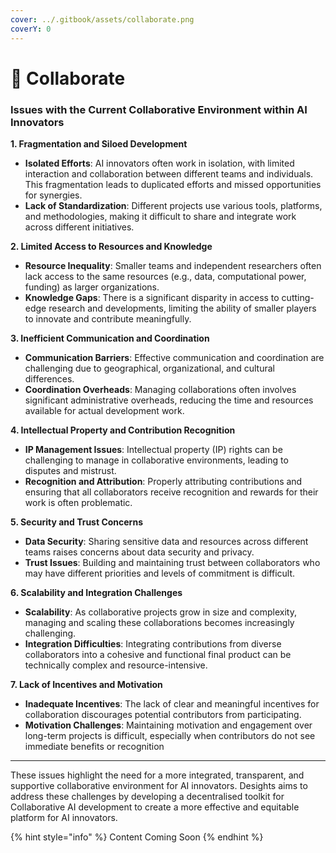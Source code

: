 ```yaml
---
cover: ../.gitbook/assets/collaborate.png
coverY: 0
---
```


# 🤝 Collaborate

### Issues with the Current Collaborative Environment within AI Innovators

**1. Fragmentation and Siloed Development**

* **Isolated Efforts**: AI innovators often work in isolation, with limited interaction and collaboration between different teams and individuals. This fragmentation leads to duplicated efforts and missed opportunities for synergies.
* **Lack of Standardization**: Different projects use various tools, platforms, and methodologies, making it difficult to share and integrate work across different initiatives.

**2. Limited Access to Resources and Knowledge**

* **Resource Inequality**: Smaller teams and independent researchers often lack access to the same resources (e.g., data, computational power, funding) as larger organizations.
* **Knowledge Gaps**: There is a significant disparity in access to cutting-edge research and developments, limiting the ability of smaller players to innovate and contribute meaningfully.

**3. Inefficient Communication and Coordination**

* **Communication Barriers**: Effective communication and coordination are challenging due to geographical, organizational, and cultural differences.
* **Coordination Overheads**: Managing collaborations often involves significant administrative overheads, reducing the time and resources available for actual development work.

**4. Intellectual Property and Contribution Recognition**

* **IP Management Issues**: Intellectual property (IP) rights can be challenging to manage in collaborative environments, leading to disputes and mistrust.
* **Recognition and Attribution**: Properly attributing contributions and ensuring that all collaborators receive recognition and rewards for their work is often problematic.

**5. Security and Trust Concerns**

* **Data Security**: Sharing sensitive data and resources across different teams raises concerns about data security and privacy.
* **Trust Issues**: Building and maintaining trust between collaborators who may have different priorities and levels of commitment is difficult.

**6. Scalability and Integration Challenges**

* **Scalability**: As collaborative projects grow in size and complexity, managing and scaling these collaborations becomes increasingly challenging.
* **Integration Difficulties**: Integrating contributions from diverse collaborators into a cohesive and functional final product can be technically complex and resource-intensive.

**7. Lack of Incentives and Motivation**

* **Inadequate Incentives**: The lack of clear and meaningful incentives for collaboration discourages potential contributors from participating.
* **Motivation Challenges**: Maintaining motivation and engagement over long-term projects is difficult, especially when contributors do not see immediate benefits or recognition

***

These issues highlight the need for a more integrated, transparent, and supportive collaborative environment for AI innovators. Desights aims to address these challenges by developing a decentralised toolkit for Collaborative AI development to create a more effective and equitable platform for AI innovators.



{% hint style="info" %}
Content Coming Soon
{% endhint %}
